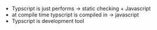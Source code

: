 - Typscript is just performs ->  static checking + Javascript
- at compile time typscript is compiled in -> javascript
- Typscript is development tool

